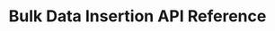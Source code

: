 ---
title: Bulk Data Insertion API Reference
description: All API calls that you can make using the Bulk Data Insertion API.
openAPISpec: /bulk-data-insertion.json
---